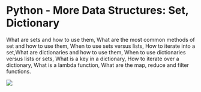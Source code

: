 # Python - More Data Structures: Set, Dictionary

What are sets and how to use them, What are the most common methods of set and how to use them, When to use sets versus lists, How to iterate into a set,What are dictionaries and how to use them, When to use dictionaries versus lists or sets, What is a key in a dictionary, How to iterate over a dictionary, What is a lambda function, What are the map, reduce and filter functions.

![](https://files.realpython.com/media/Python-Tricks-Chapter-on-Data-Structures_Watermarked.b5d9d86333c3.jpg)
